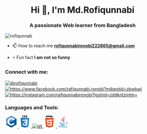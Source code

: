 <h1 align="center">Hi 👋, I'm Md.Rofiqunnabi</h1>
<h3 align="center">A passionate Web learner from Bangladesh</h3>

<p align="left"> <img src="https://komarev.com/ghpvc/?username=rofiqunnab&label=Profile%20views&color=0e75b6&style=flat" alt="rofiqunnab" /> </p>

- 📫 How to reach me **rofiqunnabironobi222865@gmail.com**

- ⚡ Fun fact **I am not so funny**

<h3 align="left">Connect with me:</h3>
<p align="left">
<a href="https://codepen.io/@rofiqunnabi" target="blank"><img align="center" src="https://raw.githubusercontent.com/rahuldkjain/github-profile-readme-generator/master/src/images/icons/Social/codepen.svg" alt="@rofiqunnabi" height="30" width="40" /></a>
<a href="https://fb.com/https://www.facebook.com/rafiqunnabi.ronobi?mibextid=zbwkwl" target="blank"><img align="center" src="https://raw.githubusercontent.com/rahuldkjain/github-profile-readme-generator/master/src/images/icons/Social/facebook.svg" alt="https://www.facebook.com/rafiqunnabi.ronobi?mibextid=zbwkwl" height="30" width="40" /></a>
<a href="https://instagram.com/https://instagram.com/rafiqunnabironobi?igshid=zddkntzintm=" target="blank"><img align="center" src="https://raw.githubusercontent.com/rahuldkjain/github-profile-readme-generator/master/src/images/icons/Social/instagram.svg" alt="https://instagram.com/rafiqunnabironobi?igshid=zddkntzintm=" height="30" width="40" /></a>
</p>

<h3 align="left">Languages and Tools:</h3>
<p align="left"> <a href="https://www.cprogramming.com/" target="_blank" rel="noreferrer"> <img src="https://raw.githubusercontent.com/devicons/devicon/master/icons/c/c-original.svg" alt="c" width="40" height="40"/> </a> <a href="https://www.w3schools.com/css/" target="_blank" rel="noreferrer"> <img src="https://raw.githubusercontent.com/devicons/devicon/master/icons/css3/css3-original-wordmark.svg" alt="css3" width="40" height="40"/> </a> <a href="https://git-scm.com/" target="_blank" rel="noreferrer"> <img src="https://www.vectorlogo.zone/logos/git-scm/git-scm-icon.svg" alt="git" width="40" height="40"/> </a> <a href="https://www.w3.org/html/" target="_blank" rel="noreferrer"> <img src="https://raw.githubusercontent.com/devicons/devicon/master/icons/html5/html5-original-wordmark.svg" alt="html5" width="40" height="40"/> </a> <a href="https://www.java.com" target="_blank" rel="noreferrer"> <img src="https://raw.githubusercontent.com/devicons/devicon/master/icons/java/java-original.svg" alt="java" width="40" height="40"/> </a> </p>
